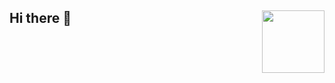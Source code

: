 ## Hi there 👋 <img src="https://github.com/user-attachments/assets/7d7afc40-6ecf-41c8-bbea-eee6bed0ca42" width="100px" align="right">

<!--
**Almarch/Almarch** is a ✨ _special_ ✨ repository because its `README.md` (this file) appears on your GitHub profile.

Here are some ideas to get you started:

- 🔭 I’m currently working on ...
- 🌱 I’m currently learning ...
- 👯 I’m looking to collaborate on ...
- 🤔 I’m looking for help with ...
- 💬 Ask me about ...
- 📫 How to reach me: ...
- 😄 Pronouns: ...
- ⚡ Fun fact: ...
-->
